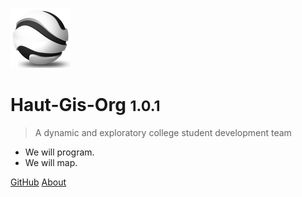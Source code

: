 
![logo](https://raw.githubusercontent.com/songtianlun/Image-Hosting/image/Whack-Google-Earth-icon-small1.png)
# Haut-Gis-Org <small>1.0.1</small>


> A dynamic and exploratory college student development team

- We will program.
- We will map.

[GitHub](https://github.com/haut-gis-org)
[About](about.md)
